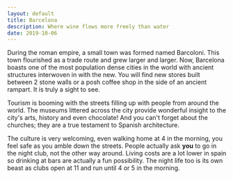 ```yaml
---
layout: default
title: Barcelona
description: Where wine flows more freely than water
date: 2019-10-06
---
```


During the roman empire, a small town was formed named Barcoloni. This town flourished as a trade route and grew larger and larger. Now, Barcelona boasts one of the most population dense cities in the world with ancient structures interwoven in with the new. You will find new stores built between 2 stone walls or a posh coffee shop in the side of an ancient rampart. It is truly a sight to see. 

Tourism is booming with the streets filling up with people from around the world. The museums littered across the city provide wonderful insight to the city's arts, history and even chocolate! And you can't forget about the churches; they are a true testament to Spanish architecture.

The culture is very welcoming, even walking home at 4 in the morning, you feel safe as you amble down the streets. People actually ask __you__ to go in the night club, not the other way around. Living costs are a lot lower in spain so drinking at bars are actually a fun possibility. The night life too is its own beast as clubs open at 11 and run until 4 or 5 in the morning.

